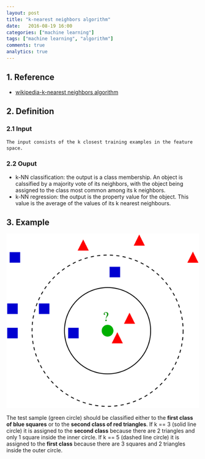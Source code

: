 ```yaml
---
layout: post
title: "k-nearest neighbors algorithm"
date:   2016-08-19 16:00
categories: ["machine learning"]
tags: ["machine learning", "algorithm"]
comments: true
analytics: true
---
```


<span/>

## 1. Reference

* [wikipedia-k-nearest neighbors algorithm](https://en.wikipedia.org/wiki/K-nearest_neighbors_algorithm)

## 2. Definition

### 2.1 Input

    The input consists of the k closest training examples in the feature space.

### 2.2 Ouput

* k-NN classification: the output is a class membership. An object is calssified
  by a majority vote of its neighbors, with the object being assigned to the
  class most common among its k neighbors.
* k-NN regression: the output is the property value for the object. This value
  is the average of the values of its k nearest neighbours.

## 3. Example

![Example](/images/KnnClassification.svg)

  The test sample (green circle) should be classified either to the **first
  class of blue squares** or to the **second class of red triangles**.
  If k == 3 (solid  line circle) it is assigned to the **second class** because
  there are 2 triangles and only 1 square inside the inner circle.
  If k == 5 (dashed line circle) it is assigned to the **first class** because
  there are 3 squares and 2 triangles inside the outer circle.
